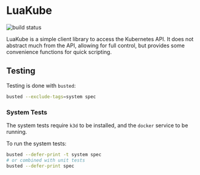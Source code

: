 # LuaKube

![build status](https://github.com/jakobbeckmann/luakube/workflows/test/badge.svg)

LuaKube is a simple client library to access the Kubernetes API. It does not abstract much from the
API, allowing for full control, but provides some convenience functions for quick scripting.

## Testing

Testing is done with `busted`:

```bash
busted --exclude-tags=system spec
```

### System Tests

The system tests require `k3d` to be installed, and the `docker` service to be running.

To run the system tests:

```bash
busted --defer-print -t system spec
# or combined with unit tests
busted --defer-print spec
```
